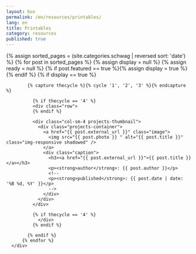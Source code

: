 ```yaml
---
layout: box
permalink: /en/resources/printables/
lang: en
title: Printables
category: resources
published: true
---
```


<div class="row">
  <div class="col-md-12">
      <div class="row">
        {% assign sorted_pages = (site.categories.schwag | reversed sort: 'date') %}
          {% for post in sorted_pages %}
            {% assign display = null %}
            {% assign ready = null %}
            {% if post.featured == true %}{% assign display = true %}{% endif %}
            {% if display == true %}

            {% capture thecycle %}{% cycle '1', '2', '3' %}{% endcapture %}
    
              {% if thecycle == '4' %}
              <div class="row">
              {% endif %}

              <div class="col-sm-4 projects-thumbnail">
                <div class="projects-container">
                  <a href="{{ post.external_url }}" class="image">
                    <img src="{{ post.photo }} " alt="{{ post.title }}" class="img-responsive shadowed" />
                  </a>
                  <div class="caption">
                    <h3><a href="{{ post.external_url }}">{{ post.title }}</a></h3>
                    <p><strong>author</strong>: {{ post.author }}</p>
                    <!--
                    <p><strong>published</strong>: {{ post.date | date: '%B %d, %Y' }}</p>
                    -->
                  </div>
                </div>
              </div>

              {% if thecycle == '4' %}
                </div>
              {% endif %}

            {% endif %}
          {% endfor %}
      </div>
  </div>
</div>

